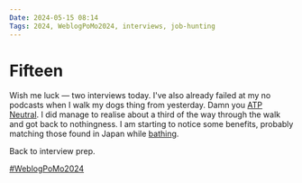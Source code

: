 ```yaml
---
Date: 2024-05-15 08:14
Tags: 2024, WeblogPoMo2024, interviews, job-hunting
---
```


# Fifteen

Wish me luck — two interviews today. I've also already failed at my no podcasts when I walk my dogs thing from yesterday. Damn you [ATP Neutral](https://social.lol/deck/@atpfm@mastodon.social/112441307584659383). I did manage to realise about a third of the way through the walk and got back to nothingness. I am starting to notice some benefits, probably matching those found in Japan while [bathing](https://www.japan.travel/en/guide/forest-bathing/).

Back to interview prep.

[#WeblogPoMo2024](https://weblog.anniegreens.lol/weblog-posting-month-2024)